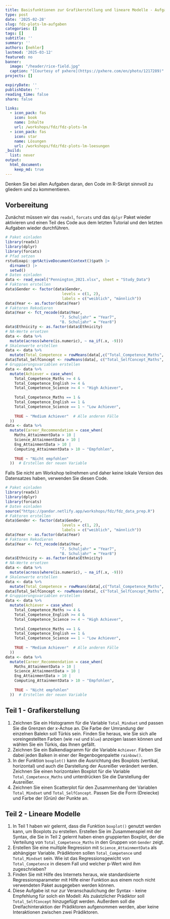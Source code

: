 ```yaml
---
title: Basisfunktionen zur Grafikerstellung und lineare Modelle - Aufgaben
type: post
date: '2025-02-28' 
slug: fdz-plots-lm-aufgaben
categories: [] 
tags: [] 
subtitle: ''
summary: '' 
authors: [nehler] 
lastmod: '2025-03-12'
featured: no
banner:
  image: "/header/rice-field.jpg"
  caption: "[Courtesy of pxhere](https://pxhere.com/en/photo/1217289)"
projects: []

expiryDate: ''
publishDate: ''
reading_time: false
share: false

links:
  - icon_pack: fas
    icon: book
    name: Inhalte
    url: /workshops/fdz/fdz-plots-lm
  - icon_pack: fas
    icon: star
    name: Lösungen
    url: /workshops/fdz/fdz-plots-lm-loesungen
_build:
  list: never
output:
  html_document:
    keep_md: true
---
```






Denken Sie bei allen Aufgaben daran, den Code im R-Skript sinnvoll zu gliedern und zu kommentieren.


## Vorbereitung

Zunächst müssen wir das `readxl`, `forcats` und das `dplyr` Paket wieder aktivieren und einen Teil des Code aus dem letzten Tutorial und den letzten Aufgaben wieder durchführen.


``` r
# Paket einladen
library(readxl)
library(dplyr)
library(forcats)
# Pfad setzen
rstudioapi::getActiveDocumentContext()$path |>
  dirname() |>
  setwd()
# Daten einladen
data <- read_excel("Pennington_2021.xlsx", sheet = "Study_Data")
# Faktoren erstellen
data$Gender <- factor(data$Gender, 
                         levels = c(1, 2),
                         labels = c("weiblich", "männlich"))
data$Year <- as.factor(data$Year)
# Faktoren Rekodieren
data$Year <- fct_recode(data$Year, 
                        "7. Schuljahr" = "Year7",
                        "8. Schuljahr" = "Year8")
data$Ethnicity <- as.factor(data$Ethnicity)
# NA-Werte ersetzen
data <- data %>%
  mutate(across(where(is.numeric), ~ na_if(.x, -9)))
# Skalenwerte erstellen
data <- data %>%
  mutate(Total_Competence = rowMeans(data[,c("Total_Competence_Maths", "Total_Competence_English", "Total_Competence_Science")]))
data$Total_SelfConcept <- rowMeans(data[, c("Total_SelfConcept_Maths", "Total_SelfConcept_Science", "Total_SelfConcept_English")]) 
# Gruppierungsvariablen erstellen
data <- data %>%
  mutate(Achiever = case_when(
    Total_Competence_Maths >= 4 & 
    Total_Competence_English >= 4 & 
    Total_Competence_Science >= 4 ~ "High Achiever",
    
    Total_Competence_Maths == 1 & 
    Total_Competence_English == 1 & 
    Total_Competence_Science == 1 ~ "Low Achiever",
    
    TRUE ~ "Medium Achiever"  # Alle anderen Fälle
  ))
data <- data %>%
  mutate(Career_Recommendation = case_when(
    Maths_AttainmentData > 10 |
    Science_AttainmentData > 10 |
    Eng_AttainmentData > 10 |
    Computing_AttainmentData > 10 ~ "Empfohlen",
    
    TRUE ~ "Nicht empfohlen"
  ))  # Erstellen der neuen Variable
```
Falls Sie nicht am Workshop teilnehmen und daher keine lokale Version des Datensatzes haben, verwenden Sie diesen Code.


``` r
# Paket einladen
library(readxl)
library(dplyr)
library(forcats)
# Daten einladen
source("https://pandar.netlify.app/workshops/fdz/fdz_data_prep.R")
# Faktoren erstellen
data$Gender <- factor(data$Gender, 
                         levels = c(1, 2),
                         labels = c("weiblich", "männlich"))
data$Year <- as.factor(data$Year)
# Faktoren Rekodieren
data$Year <- fct_recode(data$Year, 
                        "7. Schuljahr" = "Year7",
                        "8. Schuljahr" = "Year8")
data$Ethnicity <- as.factor(data$Ethnicity)
# NA-Werte ersetzen
data <- data %>%
  mutate(across(where(is.numeric), ~ na_if(.x, -9)))
# Skalenwerte erstellen
data <- data %>%
  mutate(Total_Competence = rowMeans(data[,c("Total_Competence_Maths", "Total_Competence_English", "Total_Competence_Science")]))
data$Total_SelfConcept <- rowMeans(data[, c("Total_SelfConcept_Maths", "Total_SelfConcept_Science", "Total_SelfConcept_English")])
# Gruppierungsvariablen erstellen
data <- data %>%
  mutate(Achiever = case_when(
    Total_Competence_Maths >= 4 & 
    Total_Competence_English >= 4 & 
    Total_Competence_Science >= 4 ~ "High Achiever",
    
    Total_Competence_Maths == 1 & 
    Total_Competence_English == 1 & 
    Total_Competence_Science == 1 ~ "Low Achiever",
    
    TRUE ~ "Medium Achiever"  # Alle anderen Fälle
  ))
data <- data %>%
  mutate(Career_Recommendation = case_when(
    Maths_AttainmentData > 10 |
    Science_AttainmentData > 10 |
    Eng_AttainmentData > 10 |
    Computing_AttainmentData > 10 ~ "Empfohlen",
    
    TRUE ~ "Nicht empfohlen"
  ))  # Erstellen der neuen Variable
```



## Teil 1 - Grafikerstellung


1. Zeichnen Sie ein Histogramm für die Variable `Total_Mindset` und passen Sie die Grenzen der x-Achse an. Die Farbe der Umrandung der einzelnen Balekn soll Türkis sein. Finden Sie heraus, wie Sie sich alle voreingestellten Farben (wie `red` und `blue`) anzeigen lassen können und wählen Sie ein Türkis, das Ihnen gefällt.
2. Zeichnen Sie ein Balkendiagramm für die Variable `Achiever`. Färben Sie dabei jeden Balken in einer der Regenbogenpalette `rainbow()`.
3. In der Funktion `boxplot()` kann die Ausrichtung des Boxplots (vertikal, horizontal) und auch die Darstellung der Ausreißer verändert werden. Zeichnen Sie einen horizontalen Boxplot für die Variable `Total_Competence_Maths` und unterdrücken Sie die Darstellung der Ausreißer.
4. Zeichnen Sie einen Scatterplot für den Zusammenhang der Variablen `Total_Mindset` und `Total_SelfConcept`. Passen Sie die Form (Dreiecke) und Farbe der (Grün) der Punkte an.



## Teil 2 - Lineare Modelle

1. In Teil 1 haben wir gelernt, dass die Funktion `boxplot()` genutzt werden kann, um Boxplots zu erstellen. Erstellen Sie im Zusammenspiel mit der Syntax, die Sie in Teil 2 gelernt haben einen gruppierten Boxplot, der die Verteilung von `Total_Competence_Maths` in den Gruppen von `Gender` zeigt.
2. Erstellen Sie eine multiple Regression mit `Science_AttainmentData` als abhängiger Variable. Prädiktoren sollen `Total_Competence` und `Total_Mindset` sein. Wie ist das Regressionsgewicht von `Total_Competence` in diesem Fall und welcher p-Wert wird ihm zugeschrieben?  
3. Finden Sie mit Hilfe des Internets heraus, wie standardisierte Regressionsparameter mit Hilfe einer Funktion aus einem noch nicht verwendeten Paket ausgegeben werden können.
4. Diese Aufgabe ist nur zur Veranschaulichung der Syntax - keine Empfehlung für solch ein Modell: Als zuästzlicher Prädiktor soll `Total_SelfConcept` hinzugefügt werden. Außerdem soll die Dreifachinteraktion der Prädiktoren aufgenommen werden, aber keine Interaktionen zwischen zwei Prädiktoren.

